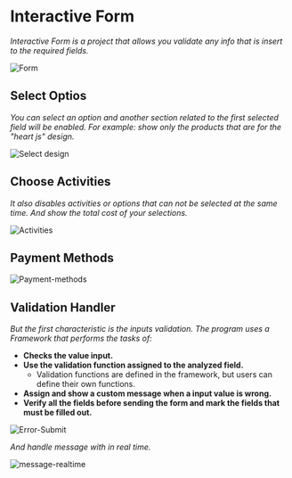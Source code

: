 # Interactive Form


_Interactive Form is a project that allows you validate any info that is insert to the required fields._


![Form](https://windyludev.github.io/Interactive-Form-v1/imgs/Form.jpg)


## Select Optios

_You can select an option and another section related to the first selected field will be enabled.
For example: show only the products that are for the "heart js" design._


![Select design](https://windyludev.github.io/Interactive-Form-v1/imgs/Select%20design.jpg)


## Choose Activities

_It also disables activities or options that can not be selected at the same time. And show the total cost of your selections._


![Activities](https://windyludev.github.io/Interactive-Form-v1/imgs/Activities.jpg)


## Payment Methods


![Payment-methods](https://windyludev.github.io/Interactive-Form-v1/imgs/payment.jpg)


## Validation Handler

_But the first characteristic is the inputs validation.
The program uses a Framework that performs the tasks of:_


+ **Checks the value input.**
+ **Use the validation function assigned to the analyzed field.**
  - Validation functions are defined in the framework, but users can define their own functions.
+ **Assign and show a custom message when a input value is wrong.**
+ **Verify all the fields before sending the form and mark the fields that must be filled out.**


![Error-Submit](https://windyludev.github.io/Interactive-Form-v1/imgs/Erro-Submit.jpg)


_And handle message with in real time._


![message-realtime](https://windyludev.github.io/Interactive-Form-v1/imgs/Message-realtime.jpg)
  
